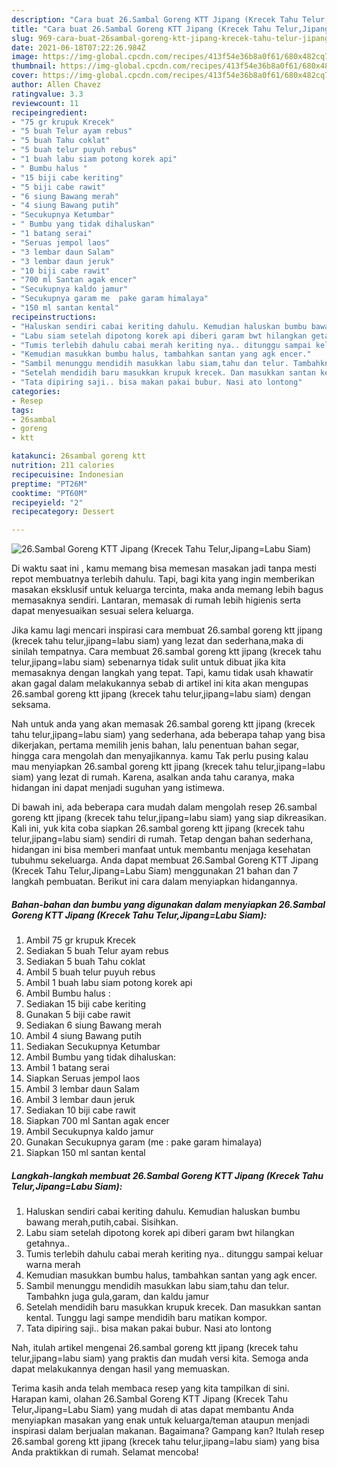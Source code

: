 ```yaml
---
description: "Cara buat 26.Sambal Goreng KTT Jipang (Krecek Tahu Telur,Jipang=Labu Siam) yang enak Untuk Jualan"
title: "Cara buat 26.Sambal Goreng KTT Jipang (Krecek Tahu Telur,Jipang=Labu Siam) yang enak Untuk Jualan"
slug: 969-cara-buat-26sambal-goreng-ktt-jipang-krecek-tahu-telur-jipanglabu-siam-yang-enak-untuk-jualan
date: 2021-06-18T07:22:26.984Z
image: https://img-global.cpcdn.com/recipes/413f54e36b8a0f61/680x482cq70/26sambal-goreng-ktt-jipang-krecek-tahu-telurjipanglabu-siam-foto-resep-utama.jpg
thumbnail: https://img-global.cpcdn.com/recipes/413f54e36b8a0f61/680x482cq70/26sambal-goreng-ktt-jipang-krecek-tahu-telurjipanglabu-siam-foto-resep-utama.jpg
cover: https://img-global.cpcdn.com/recipes/413f54e36b8a0f61/680x482cq70/26sambal-goreng-ktt-jipang-krecek-tahu-telurjipanglabu-siam-foto-resep-utama.jpg
author: Allen Chavez
ratingvalue: 3.3
reviewcount: 11
recipeingredient:
- "75 gr krupuk Krecek"
- "5 buah Telur ayam rebus"
- "5 buah Tahu coklat"
- "5 buah telur puyuh rebus"
- "1 buah labu siam potong korek api"
- " Bumbu halus "
- "15 biji cabe keriting"
- "5 biji cabe rawit"
- "6 siung Bawang merah"
- "4 siung Bawang putih"
- "Secukupnya Ketumbar"
- " Bumbu yang tidak dihaluskan"
- "1 batang serai"
- "Seruas jempol laos"
- "3 lembar daun Salam"
- "3 lembar daun jeruk"
- "10 biji cabe rawit"
- "700 ml Santan agak encer"
- "Secukupnya kaldo jamur"
- "Secukupnya garam me  pake garam himalaya"
- "150 ml santan kental"
recipeinstructions:
- "Haluskan sendiri cabai keriting dahulu. Kemudian haluskan bumbu bawang merah,putih,cabai. Sisihkan."
- "Labu siam setelah dipotong korek api diberi garam bwt hilangkan getahnya.."
- "Tumis terlebih dahulu cabai merah keriting nya.. ditunggu sampai keluar warna merah"
- "Kemudian masukkan bumbu halus, tambahkan santan yang agk encer."
- "Sambil menunggu mendidih masukkan labu siam,tahu dan telur. Tambahkn juga gula,garam, dan kaldu jamur"
- "Setelah mendidih baru masukkan krupuk krecek. Dan masukkan santan kental. Tunggu lagi sampe mendidih baru matikan kompor."
- "Tata dipiring saji.. bisa makan pakai bubur. Nasi ato lontong"
categories:
- Resep
tags:
- 26sambal
- goreng
- ktt

katakunci: 26sambal goreng ktt 
nutrition: 211 calories
recipecuisine: Indonesian
preptime: "PT26M"
cooktime: "PT60M"
recipeyield: "2"
recipecategory: Dessert

---
```



![26.Sambal Goreng KTT Jipang (Krecek Tahu Telur,Jipang=Labu Siam)](https://img-global.cpcdn.com/recipes/413f54e36b8a0f61/680x482cq70/26sambal-goreng-ktt-jipang-krecek-tahu-telurjipanglabu-siam-foto-resep-utama.jpg)

Di waktu  saat ini , kamu memang bisa memesan masakan jadi tanpa mesti repot membuatnya terlebih dahulu. Tapi, bagi kita yang ingin memberikan masakan eksklusif untuk keluarga tercinta, maka anda memang lebih bagus memasaknya sendiri. Lantaran, memasak di rumah lebih higienis serta dapat menyesuaikan sesuai selera keluarga.

Jika kamu lagi mencari inspirasi cara membuat 26.sambal goreng ktt jipang (krecek tahu telur,jipang=labu siam) yang lezat dan sederhana,maka di sinilah tempatnya. Cara membuat 26.sambal goreng ktt jipang (krecek tahu telur,jipang=labu siam)  sebenarnya tidak sulit untuk dibuat jika kita memasaknya dengan langkah yang tepat. Tapi, kamu tidak usah khawatir akan gagal dalam melakukannya 
sebab di artikel ini kita akan mengupas 26.sambal goreng ktt jipang (krecek tahu telur,jipang=labu siam) dengan seksama.  



Nah untuk anda yang akan memasak 26.sambal goreng ktt jipang (krecek tahu telur,jipang=labu siam) yang sederhana, ada beberapa tahap yang bisa dikerjakan, pertama memilih jenis bahan, lalu penentuan bahan segar, hingga cara mengolah dan menyajikannya. kamu Tak perlu pusing kalau mau menyiapkan 26.sambal goreng ktt jipang (krecek tahu telur,jipang=labu siam) yang lezat di rumah. Karena, asalkan anda  tahu caranya, maka hidangan ini dapat menjadi suguhan yang istimewa.

Di bawah ini, ada beberapa cara mudah dalam mengolah resep 26.sambal goreng ktt jipang (krecek tahu telur,jipang=labu siam) yang siap dikreasikan. Kali ini, yuk kita coba siapkan 26.sambal goreng ktt jipang (krecek tahu telur,jipang=labu siam) sendiri di rumah. Tetap dengan bahan sederhana, hidangan ini bisa memberi manfaat untuk membantu menjaga kesehatan tubuhmu sekeluarga. Anda dapat membuat 26.Sambal Goreng KTT Jipang (Krecek Tahu Telur,Jipang=Labu Siam) menggunakan 21 bahan dan 7 langkah pembuatan. Berikut ini cara dalam menyiapkan hidangannya.

<!--inarticleads1-->

##### Bahan-bahan dan bumbu yang digunakan dalam menyiapkan 26.Sambal Goreng KTT Jipang (Krecek Tahu Telur,Jipang=Labu Siam):

1. Ambil 75 gr krupuk Krecek
1. Sediakan 5 buah Telur ayam rebus
1. Sediakan 5 buah Tahu coklat
1. Ambil 5 buah telur puyuh rebus
1. Ambil 1 buah labu siam potong korek api
1. Ambil  Bumbu halus :
1. Sediakan 15 biji cabe keriting
1. Gunakan 5 biji cabe rawit
1. Sediakan 6 siung Bawang merah
1. Ambil 4 siung Bawang putih
1. Sediakan Secukupnya Ketumbar
1. Ambil  Bumbu yang tidak dihaluskan:
1. Ambil 1 batang serai
1. Siapkan Seruas jempol laos
1. Ambil 3 lembar daun Salam
1. Ambil 3 lembar daun jeruk
1. Sediakan 10 biji cabe rawit
1. Siapkan 700 ml Santan agak encer
1. Ambil Secukupnya kaldo jamur
1. Gunakan Secukupnya garam (me : pake garam himalaya)
1. Siapkan 150 ml santan kental




<!--inarticleads2-->

##### Langkah-langkah membuat 26.Sambal Goreng KTT Jipang (Krecek Tahu Telur,Jipang=Labu Siam):

1. Haluskan sendiri cabai keriting dahulu. Kemudian haluskan bumbu bawang merah,putih,cabai. Sisihkan.
1. Labu siam setelah dipotong korek api diberi garam bwt hilangkan getahnya..
1. Tumis terlebih dahulu cabai merah keriting nya.. ditunggu sampai keluar warna merah
1. Kemudian masukkan bumbu halus, tambahkan santan yang agk encer.
1. Sambil menunggu mendidih masukkan labu siam,tahu dan telur. Tambahkn juga gula,garam, dan kaldu jamur
1. Setelah mendidih baru masukkan krupuk krecek. Dan masukkan santan kental. Tunggu lagi sampe mendidih baru matikan kompor.
1. Tata dipiring saji.. bisa makan pakai bubur. Nasi ato lontong




Nah, itulah artikel mengenai  26.sambal goreng ktt jipang (krecek tahu telur,jipang=labu siam)  yang praktis dan mudah versi kita. Semoga anda dapat melakukannya dengan hasil yang memuaskan. 

Terima kasih anda telah membaca resep yang kita tampilkan di sini. Harapan kami, olahan  26.Sambal Goreng KTT Jipang (Krecek Tahu Telur,Jipang=Labu Siam) yang mudah di atas dapat membantu Anda menyiapkan masakan yang enak untuk keluarga/teman ataupun menjadi inspirasi dalam berjualan makanan. Bagaimana? Gampang kan? Itulah resep 26.sambal goreng ktt jipang (krecek tahu telur,jipang=labu siam) yang bisa Anda praktikkan di rumah. Selamat mencoba!

